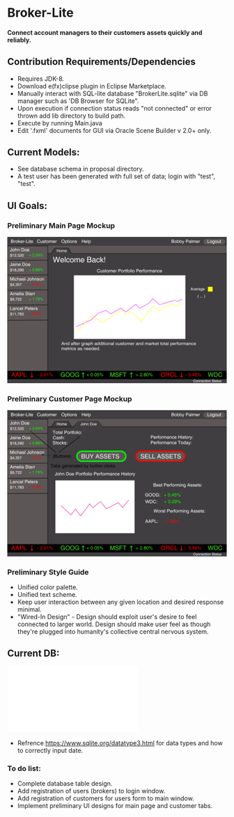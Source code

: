 # Broker-Lite

#### Connect account managers to their customers assets quickly and reliably.

## Contribution Requirements/Dependencies

* Requires JDK-8.
* Download e(fx)clipse plugin in Eclipse Marketplace.
* Manually interact with SQL-lite database "BrokerLite.sqlite" via DB manager such as 'DB Browser for SQLite".
* Upon execution if connection status reads "not connected" or error thrown add lib directory to build path.
* Execute by running Main.java
* Edit '.fxml' documents for GUI via Oracle Scene Builder v 2.0+ only.

## Current Models:
* See database schema in proposal directory.
* A test user has been generated with full set of data; login with "test", "test".

## UI Goals:

### Preliminary Main Page Mockup
![Main Page](proposal/ui-mockups/Main-Mockup.png?raw=true "Title")

### Preliminary Customer Page Mockup
![Customer Page](proposal/ui-mockups/Customer-Mockup.png?raw=true "Title")

### Preliminary Style Guide
* Unified color palette.
* Unified text scheme.
* Keep user interaction between any given location and desired response minimal.
* "Wired-In Design" - Design should exploit user's desire to feel connected to larger world. Design should make user feel as though they're plugged into humanity's collective central nervous system.

## Current DB:

![Database](proposal/db-mockups/dbModel.pdf?raw=true "Title")
* Refrence https://www.sqlite.org/datatype3.html for data types and how to correctly input date.

### To do list:
* Complete database table design.
* Add registration of users (brokers) to login window.
* Add registration of customers for users form to main window.
* Implement preliminary UI designs for main page and customer tabs.
